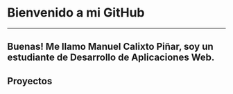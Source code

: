 # Bienvenido a mi GitHub
---
Buenas! Me llamo Manuel Calixto Piñar, soy un estudiante de Desarrollo de Aplicaciones Web. 
---
## Proyectos
